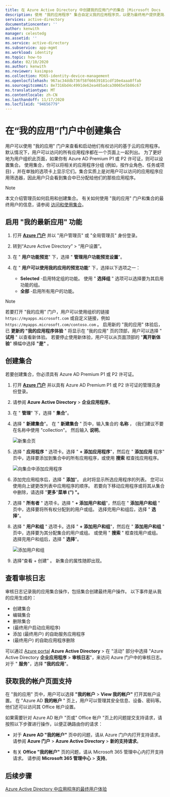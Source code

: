 ```yaml
---
title: 在 Azure Active Directory 中创建我的应用门户的集合 |Microsoft Docs
description: 使用 "我的应用程序" 集合自定义我的应用程序页，以便为最终用户提供更简单的应用程序体验。 以单独的选项卡的方式将应用程序组织到组中。
services: active-directory
documentationcenter: ''
author: kenwith
manager: celestedg
ms.assetid: ''
ms.service: active-directory
ms.subservice: app-mgmt
ms.workload: identity
ms.topic: how-to
ms.date: 02/10/2020
ms.author: kenwith
ms.reviewer: kasimpso
ms.collection: M365-identity-device-management
ms.openlocfilehash: 967ac34ddb736f58f66639181cdf10e4aaa8ffab
ms.sourcegitcommit: 8e7316bd4c4991de62ea485adca30065e5b86c67
ms.translationtype: MT
ms.contentlocale: zh-CN
ms.lasthandoff: 11/17/2020
ms.locfileid: "94656779"
---
```

# <a name="create-collections-on-the-my-apps-portal"></a>在“我的应用”门户中创建集合

用户可以使用 "我的应用" 门户来查看和启动他们有权访问的基于云的应用程序。 默认情况下，用户可以访问的所有应用程序都在一个页面上一起列出。 为了更好地为用户组织此页面，如果你有 Azure AD Premium P1 或 P2 许可证，则可以设置集合。 使用集合，你可以将相关的应用程序分组 (例如，按作业角色、任务或项目) ，并在单独的选项卡上显示它们。集合实质上是对用户可以访问的应用程序应用筛选器，因此用户只会看到集合中已分配给他们的那些应用程序。

> [!NOTE]
> 本文介绍管理员如何启用和创建集合。 有关如何使用 "我的应用" 门户和集合的最终用户的信息，请参阅 [访问和使用集合](../user-help/my-applications-portal-workspaces.md)。

## <a name="enable-the-latest-my-apps-features"></a>启用 "我的最新应用" 功能

1. 打开 [**Azure 门户**](https://portal.azure.com/) 并以 "用户管理员" 或 "全局管理员" 身份登录。

2. 转到“Azure Active Directory” > “用户设置”。

3. 在 " **用户功能预览**" 下，选择 " **管理用户功能预览设置**"。

4. 在 " **用户可以使用我的应用的预览功能**" 下，选择以下选项之一：
   * **Selected** -启用特定组的功能。 使用 " **选择组** " 选项可以选择要为其启用功能的组。  
   * **全部** -启用所有用户的功能。

> [!NOTE]
> 若要打开 "我的应用" 门户，用户可以使用组织的链接 `https://myapps.microsoft.com` 或自定义链接，例如 `https://myapps.microsoft.com/contoso.com` 。 启用新的 "我的应用" 体验后，已 **更新的 "我的应用程序体验** " 将显示在 "我的应用" 页的顶部，用户可以选择 " **试用** " 以查看新体验。 若要停止使用新体验，用户可以从页面顶部的 "**离开新体验**" 横幅中选择 **"是"** 。

## <a name="create-a-collection"></a>创建集合

若要创建集合，你必须具有 Azure AD Premium P1 或 P2 许可证。

1. 打开 [**Azure 门户**](https://portal.azure.com/) 并以具有 Azure AD Premium P1 或 P2 许可证的管理员身份登录。

2. 请参阅 **Azure Active Directory**  >  **企业应用程序**。

3. 在 " **管理**" 下，选择 " **集合**"。

4. 选择 " **新建集合**"。 在 " **新建集合** " 页中，输入集合的 **名称** ， (我们建议不要在名称中使用 "collection"。 然后输入 **说明**。

   ![新集合页](media/acces-panel-collections/new-collection.png)

5. 选择 " **应用程序** " 选项卡。选择 " **+ 添加应用程序**"，然后在 " **添加应用** 程序" 页中，选择要添加到集合中的所有应用程序，或使用 **搜索** 框查找应用程序。

   ![向集合中添加应用程序](media/acces-panel-collections/add-applications.png)

6. 添加完应用程序后，选择 " **添加**"。 此时将显示所选应用程序的列表。 您可以使用向上键更改列表中应用程序的顺序。 若要向下移动应用程序或将其从集合中删除，请选择 "**更多**"**菜单 (") "。**

7. 选择 " **所有者** " 选项卡。选择 " **+ 添加用户和组**"，然后在 " **添加用户和组** " 页中，选择要将所有权分配到的用户或组。 选择完用户和组后，选择 " **选择**"。

9. 选择 " **用户和组** " 选项卡。选择 " **+ 添加用户和组**"，然后在 " **添加用户和组** " 页中，选择要为其分配集合的用户或组。 或使用 " **搜索** " 框查找用户或组。 选择完用户和组后，选择 " **选择**"。

   ![添加用户和组](media/acces-panel-collections/add-users-and-groups.png)

11. 选择“查看 + 创建”  。 新集合的属性随即出现。


## <a name="view-audit-logs"></a>查看审核日志

审核日志记录我的应用集合操作，包括集合创建最终用户操作。 以下事件是从我的应用生成的：

* 创建集合
* 编辑集合
* 删除集合
*  (最终用户启动应用程序) 
* 添加 (最终用户) 的自助服务应用程序
*  (最终用户) 的自助应用程序删除

可以通过 [Azure portal](https://portal.azure.com) **Azure Active Directory**  >  在 "活动" 部分中选择 "Azure Active Directory **企业应用程序**  >  **审核日志**"，来访问 Azure 门户中的审核日志。 对于 " **服务**"，选择 **"我的应用**"。

## <a name="get-support-for-my-account-pages"></a>获取我的帐户页面支持

在 "我的应用" 页中，用户可以选择 **"我的帐户**  >  **View 我的帐户"** 打开其帐户设置。 在 "Azure AD **我的帐户** " 页上，用户可以管理其安全信息、设备、密码等。 他们还可以访问其 Office 帐户设置。

如果需要针对 Azure AD 帐户 "页或" Office 帐户 "页上的问题提交支持请求，请按照以下步骤进行操作，以便正确路由你的请求： 

* 对于 **Azure AD "我的帐户"** 页中的问题，请从 Azure 门户内打开支持请求。 请参阅 **Azure 门户**  >  **Azure Active Directory**  >  **新的支持请求**。

* 有关 **Office "我的帐户"** 页的问题，请从 Microsoft 365 管理中心内打开支持请求。 请参阅 **Microsoft 365 管理中心**  >  **支持**。 

## <a name="next-steps"></a>后续步骤
[Azure Active Directory 中应用程序的最终用户体验](end-user-experiences.md)